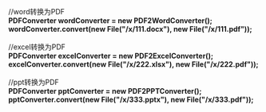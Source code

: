 //word转换为PDF<br />
<strong>PDFConverter wordConverter = new PDF2WordConverter();<br />
wordConverter.convert(new File(&quot;/x/111.docx&quot;), new File(&quot;/x/111.pdf&quot;));</strong><br />
<br />
//excel转换为PDF<br />
<strong>PDFConverter excelConverter = new PDF2ExcelConverter();<br />
excelConverter.convert(new File(&quot;/x/222.xlsx&quot;), new File(&quot;/x/222.pdf&quot;));</strong><br />
<br />
//ppt转换为PDF<br />
<strong>PDFConverter pptConverter = new PDF2PPTConverter();<br />
pptConverter.convert(new File(&quot;/x/333.pptx&quot;), new File(&quot;/x/333.pdf&quot;)); </strong>
